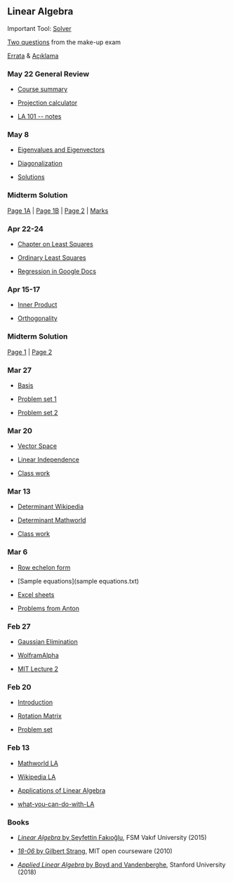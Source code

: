 ﻿## Linear Algebra

Important Tool: [Solver](https://maeyler.github.io/JS/linear/Equation.html)

[Two questions](../exam/Sample-exam.md) from the make-up exam

[Errata](,,/Errata.md) & [Açıklama](http://matemacik.blogspot.com/2017/07/lineer-denklemler.html)


### May 22 General Review
* [Course summary](Summary.png)

* [Projection calculator](projection.xls)

* [LA 101 -- notes](https://medium.com/sho-jp/towards-understanding-linear-algebra-part-1-d43710535503)


### May 8
* [Eigenvalues and Eigenvectors](https://www.wikiwand.com/en/Eigenvalues_and_eigenvectors)

* [Diagonalization](Diagonalization.jpg)

* [Solutions](Diagonal%20solutions.jpg)


### Midterm Solution
[Page 1A](../exam/mid2%20P1A.jpg) | [Page 1B](../exam/mid2%20P1B.jpg)
 | [Page 2](../exam/mid2%20P2.jpg) | [Marks](../exam/marks.md)

### Apr 22-24
* [Chapter on Least Squares](../ila0403.pdf)

* [Ordinary Least Squares](https://www.wikiwand.com/en/Ordinary_least_squares)

* [Regression in Google Docs](https://www.wired.com/2011/01/linear-regression-in-google-docs/)


### Apr 15-17
* [Inner Product](http://mathworld.wolfram.com/InnerProduct.html)

* [Orthogonality](https://www.wikiwand.com/en/Orthogonality)

### Midterm Solution
[Page 1](../exam/mid1%20P1.jpg) | [Page 2](../exam/mid1%20P2.jpg)


### Mar 27
* [Basis](https://www.wikiwand.com/en/Basis_(linear_algebra))

* [Problem set 1](Basis-1.jpg)

* [Problem set 2](Basis-2.jpg)


### Mar 20
* [Vector Space](http://mathworld.wolfram.com/VectorSpace.html)

* [Linear Independence](https://www.wikiwand.com/en/Linear_independence)

* [Class work](class%20work%204.4.jpg)


### Mar 13
* [Determinant Wikipedia](https://www.wikiwand.com/en/Determinant)

* [Determinant Mathworld](http://mathworld.wolfram.com/Determinant.html)

* [Class work](class%20work.png)


### Mar 6
* [Row echelon form](https://www.wikiwand.com/en/Row_echelon_form)

* [Sample equations](sample equations.txt)

* [Excel sheets](https://github.com/maeyler/PlainJava/blob/master/linear/sample%20problems.xls?raw=true)

* [Problems from Anton](sample%20problems.jpg)


### Feb 27
* [Gaussian Elimination](https://www.wikiwand.com/en/Gaussian_elimination#Definitions_and_example_of_algorithm)

* [WolframAlpha](https://www.wolframalpha.com/input/?i=2x%2By-z%3D8,+-3x-y%2B2z%3D-11,+-2x%2By%2B2z%3D-3)

* [MIT Lecture 2](https://ocw.mit.edu/courses/mathematics/18-06-linear-algebra-spring-2010/video-lectures/lecture-2-elimination-with-matrices/)


### Feb 20
* [Introduction](http://math.mit.edu/~gs/linearalgebra/linearalgebra5_1-3.pdf)

* [Rotation Matrix](http://mathworld.wolfram.com/RotationMatrix.html)

* [Problem set](https://nbviewer.jupyter.org/github/mitmath/1806/blob/master/psets/pset1.ipynb)


### Feb 13
* [Mathworld LA](http://mathworld.wolfram.com/classroom/classes/LinearAlgebra.html)

* [Wikipedia LA](https://www.wikiwand.com/en/Linear_algebra)

* [Applications of Linear Algebra](http://aix1.uottawa.ca/~jkhoury/app.htm)

* [what-you-can-do-with-LA](https://medium.com/@jeremyjkun/here-s-just-a-fraction-of-what-you-can-do-with-linear-algebra-633383d4153f)


### Books
* [_Linear Algebra_ by Seyfettin Fakıoğlu](https://www.pandora.com.tr/kitap/linear-algebra-lineer-cebir/458419), FSM Vakıf University (2015)

* [_18-06_ by Gilbert Strang](https://ocw.mit.edu/courses/mathematics/18-06-linear-algebra-spring-2010/video-lectures/), MIT open courseware (2010)

* [_Applied Linear Algebra_  by Boyd and Vandenberghe](http://vmls-book.stanford.edu/), Stanford University (2018)
